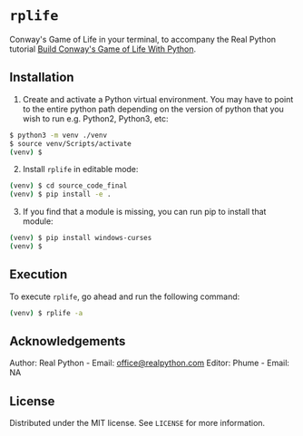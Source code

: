 # `rplife`

Conway's Game of Life in your terminal, to accompany the Real Python tutorial [Build Conway's Game of Life With Python](https://realpython.com/conway-game-of-life-python/).


## Installation

1. Create and activate a Python virtual environment. You may have to point to the entire python path depending on the version of python that you wish to run e.g. Python2, Python3, etc:

```sh
$ python3 -m venv ./venv
$ source venv/Scripts/activate
(venv) $
```

2. Install `rplife` in editable mode:

```sh
(venv) $ cd source_code_final
(venv) $ pip install -e .
```

3. If you find that a module is missing, you can run pip to install that module:

```sh
(venv) $ pip install windows-curses
(venv) $
```


## Execution

To execute `rplife`, go ahead and run the following command:

```sh
(venv) $ rplife -a
```


## Acknowledgements

Author: Real Python - Email: office@realpython.com
Editor: Phume - Email: NA


## License

Distributed under the MIT license. See `LICENSE` for more information.

